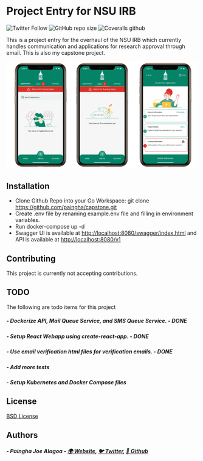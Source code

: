 # Project Entry for NSU IRB

![Twitter Follow](https://img.shields.io/twitter/follow/painghajnr?style=social)
![GitHub repo size](https://img.shields.io/github/repo-size/paingha/capstone?style=plastic)
![Coveralls github](https://img.shields.io/coveralls/github/paingha/capstone)

This is a project entry for the overhaul of the NSU IRB which currently handles communication and applications for research approval through email. This is also my capstone project.

![](https://raw.githubusercontent.com/paingha/capstone/master/capstone-github-image.PNG?token=AB6SB22F5FXRNOWSR73EUGK72KRP2)


## Installation

- Clone Github Repo into your Go Workspace: git clone https://github.com/paingha/capstone.git
- Create .env file by renaming example.env file and filling in environment variables.
- Run docker-compose up -d
- Swagger UI is available at [http://localhost:8080/swagger/index.html](http://localhost:8080/swagger/index.html) and API is available at [http://localhost:8080/v1](http://localhost:8080/v1)

## Contributing
This project is currently not accepting contributions.

## TODO
The following are todo items for this project
##### - Dockerize API, Mail Queue Service, and SMS Queue Service. - DONE
##### - Setup React Webapp using create-react-app. - DONE
##### - Use email verification html files for verification emails. - DONE
##### - Add more tests
##### - Setup Kubernetes and Docker Compose files

## License
[BSD License](https://opensource.org/licenses/BSD-3-Clause)

## Authors
##### - Paingha Joe Alagoa - [🌍 Website](http://paingha.me), [🐦 Twitter](https://twitter.com/painghajnr), [💼 Github](https://github.com/paingha)
